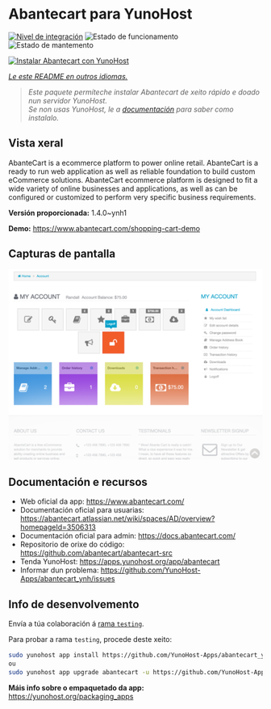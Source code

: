 <!--
NOTA: Este README foi creado automáticamente por <https://github.com/YunoHost/apps/tree/master/tools/readme_generator>
NON debe editarse manualmente.
-->

# Abantecart para YunoHost

[![Nivel de integración](https://dash.yunohost.org/integration/abantecart.svg)](https://ci-apps.yunohost.org/ci/apps/abantecart/) ![Estado de funcionamento](https://ci-apps.yunohost.org/ci/badges/abantecart.status.svg) ![Estado de mantemento](https://ci-apps.yunohost.org/ci/badges/abantecart.maintain.svg)

[![Instalar Abantecart con YunoHost](https://install-app.yunohost.org/install-with-yunohost.svg)](https://install-app.yunohost.org/?app=abantecart)

*[Le este README en outros idiomas.](./ALL_README.md)*

> *Este paquete permíteche instalar Abantecart de xeito rápido e doado nun servidor YunoHost.*  
> *Se non usas YunoHost, le a [documentación](https://yunohost.org/install) para saber como instalalo.*

## Vista xeral

AbanteCart is a ecommerce platform to power online retail. AbanteCart is a ready to run web application as well as reliable foundation to build custom eCommerce solutions. AbanteCart ecommerce platform is designed to fit a wide variety of online businesses and applications, as well as can be configured or customized to perform very specific business requirements.

**Versión proporcionada:** 1.4.0~ynh1

**Demo:** <https://www.abantecart.com/shopping-cart-demo>

## Capturas de pantalla

![Captura de pantalla de Abantecart](./doc/screenshots/dashboard.png)

## Documentación e recursos

- Web oficial da app: <https://www.abantecart.com/>
- Documentación oficial para usuarias: <https://abantecart.atlassian.net/wiki/spaces/AD/overview?homepageId=3506313>
- Documentación oficial para admin: <https://docs.abantecart.com/>
- Repositorio de orixe do código: <https://github.com/abantecart/abantecart-src>
- Tenda YunoHost: <https://apps.yunohost.org/app/abantecart>
- Informar dun problema: <https://github.com/YunoHost-Apps/abantecart_ynh/issues>

## Info de desenvolvemento

Envía a túa colaboración á [rama `testing`](https://github.com/YunoHost-Apps/abantecart_ynh/tree/testing).

Para probar a rama `testing`, procede deste xeito:

```bash
sudo yunohost app install https://github.com/YunoHost-Apps/abantecart_ynh/tree/testing --debug
ou
sudo yunohost app upgrade abantecart -u https://github.com/YunoHost-Apps/abantecart_ynh/tree/testing --debug
```

**Máis info sobre o empaquetado da app:** <https://yunohost.org/packaging_apps>
